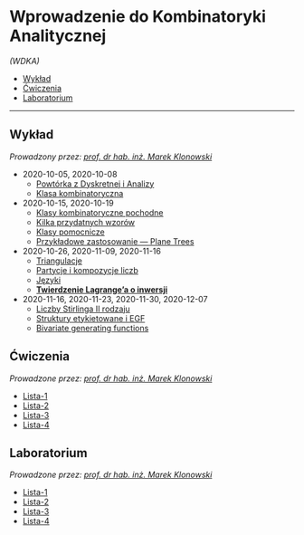 # Wprowadzenie do Kombinatoryki Analitycznej

*(WDKA)*

- [Wykład](#wykład)
- [Ćwiczenia](#ćwiczenia)
- [Laboratorium](#laboratorium)

---

## Wykład

*Prowadzony przez: [prof. dr hab. inż. Marek Klonowski](https://cs.pwr.edu.pl/klonowski/)*

- 2020-10-05, 2020-10-08
    - [Powtórka z Dyskretnej i Analizy](wyk/2020-10-05/powtórka-z-dyskretnej-i-analizy.md)
    - [Klasa kombinatoryczna](wyk/2020-10-08/klasa-kombinatoryczna.md)
- 2020-10-15, 2020-10-19
    - [Klasy kombinatoryczne pochodne](wyk/2020-10-15/klasy-kombinatoryczne-pochodne.md)
    - [Kilka przydatnych wzorów](wyk/2020-10-19/kilka-przydatnych-wzorów.md)
    - [Klasy pomocnicze](wyk/2020-10-19/klasy-pomocnicze.md)
    - [Przykładowe zastosowanie — Plane Trees](wyk/2020-10-19/plane-trees.md)
- 2020-10-26, 2020-11-09, 2020-11-16
    - [Triangulacje](wyk/2020-10-26/triangulacje.md)
    - [Partycje i kompozycje liczb](wyk/2020-10-26/partycje-i-kompozycje-liczb.md)
    - [Języki](wyk/2020-10-26/języki.md)
    - [**Twierdzenie Lagrange’a o inwersji**](wyk/2020-11-09/tw-lagrangea-o-inwersji.md)
- 2020-11-16, 2020-11-23, 2020-11-30, 2020-12-07
    - [Liczby Stirlinga II rodzaju](wyk/2020-11-16/liczby-stirlinga-2-rodzaju.md)
    - [Struktury etykietowane i EGF](wyk/2020-11-16/struktury-etykietowane-i-egf.md)
    - [Bivariate generating functions](wyk/2020-11-30/bivariate-generating-functions.md)

## Ćwiczenia

*Prowadzone przez: [prof. dr hab. inż. Marek Klonowski](https://cs.pwr.edu.pl/klonowski/)*

- [Lista-1](cw/lista-1/lista-1.md)
- [Lista-2](cw/lista-2/lista-2.md)
- [Lista-3](cw/lista-3/lista-3.md)
- [Lista-4](cw/lista-4/lista-4.md)

## Laboratorium

*Prowadzone przez: [prof. dr hab. inż. Marek Klonowski](https://cs.pwr.edu.pl/klonowski/)*

- [Lista-1](lab/lista-1/lista-1.md)
- [Lista-2](lab/lista-2/lista-2.md)
- [Lista-3](lab/lista-3/lista-3.md)
- [Lista-4](lab/lista-4/lista-4.md)
